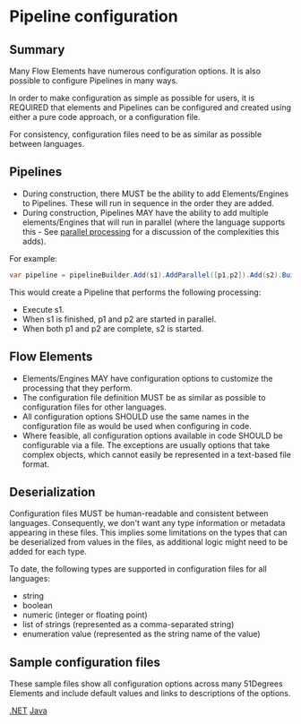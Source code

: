 # Pipeline configuration

## Summary

Many Flow Elements have numerous configuration options. It is also possible
to configure Pipelines in many ways.

In order to make configuration as simple as possible for users, it is REQUIRED
that elements and Pipelines can be configured and created using either a pure
code approach, or a configuration file.

For consistency, configuration files need to be as similar as possible between
languages.

## Pipelines

- During construction, there MUST be the ability to add Elements/Engines
  to Pipelines. These will run in sequence in the order they are added.
- During construction, Pipelines MAY have the ability to add multiple
  elements/Engines that will run in parallel (where the language supports this -
  See [parallel processing](../advanced-features/parallel-processing.md) for a
  discussion of the complexities this adds).

For example:

```c#
var pipeline = pipelineBuilder.Add(s1).AddParallel([p1,p2]).Add(s2).Build()
```

This would create a Pipeline that performs the following processing:

- Execute s1.
- When s1 is finished, p1 and p2 are started in parallel.
- When both p1 and p2 are complete, s2 is started.

## Flow Elements

- Elements/Engines MAY have configuration options to customize the
  processing that they perform.
- The configuration file definition MUST be as similar as possible to configuration
  files for other languages.
- All configuration options SHOULD use the same names in the configuration file
  as would be used when configuring in code.
- Where feasible, all configuration options available in code SHOULD be configurable
  via a file. The exceptions are usually options that take complex objects, which
  cannot easily be represented in a text-based file format.

## Deserialization

Configuration files MUST be human-readable and consistent between languages.
Consequently, we don't want any type information or metadata appearing in
these files. This implies some limitations on the types that can be deserialized
from values in the files, as additional logic might need to be added for each type.

To date, the following types are supported in configuration files for all languages:

- string
- boolean
- numeric (integer or floating point)
- list of strings (represented as a comma-separated string)
- enumeration value (represented as the string name of the value)

## Sample configuration files

These sample files show all configuration options across many 51Degrees Elements
and include default values and links to descriptions of the options.

[.NET](https://github.com/51Degrees/device-detection-dotnet/blob/master/Examples/sample-configuration.json)
[Java](https://github.com/51Degrees/device-detection-java-examples/blob/master/console/src/main/resources/gettingStartedOnPrem.xml)
